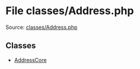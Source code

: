 File classes/Address.php
=========

Source: [classes/Address.php](https://github.com/PrestaShop/PrestaShop/blob/1.5.0.15/classes/Address.php)


Classes
-------

* [AddressCore](class.AddressCore.md)

